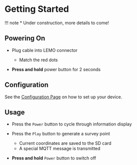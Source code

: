 # Getting Started

!!! note
    * Under construction, more details to come!

## Powering On

* Plug cable into LEMO connector

	* Match the red dots

* **Press and hold** power button for 2 seconds

## Configuration

See the [Configuration Page](./config.md) on how to set up your device.

## Usage

* Press the `Power` button to cycle through information display

* Press the `Play` button to generate a survey point
	* Current coordinates are saved to the SD card
	* A special MQTT message is transmitted

* **Press and hold** `Power` button to switch off